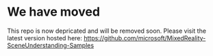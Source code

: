 # We have moved

This repo is now depricated and will be removed soon. Please visit the latest version hosted here: https://github.com/microsoft/MixedReality-SceneUnderstanding-Samples
